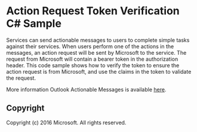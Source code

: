 # Action Request Token Verification C# Sample

Services can send actionable messages to users to complete simple tasks against their services. When users perform one of the actions in the messages, an action request will be sent by Microsoft to the service. The request from Microsoft will contain a bearer token in the authorization header. This code sample shows how to verify the token to ensure the action request is from Microsoft, and use the claims in the token to validate the request.

More information Outlook Actionable Messages is available [here](https://dev.outlook.com/actions).

## Copyright
Copyright (c) 2016 Microsoft. All rights reserved.